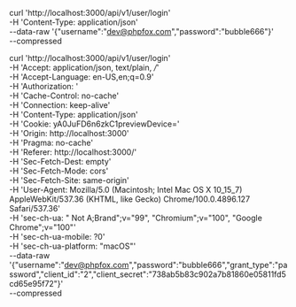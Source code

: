 curl 'http://localhost:3000/api/v1/user/login' \
 -H 'Content-Type: application/json' \
 --data-raw '{"username":"dev@phpfox.com","password":"bubble666"}' \
 --compressed

curl 'http://localhost:3000/api/v1/user/login' \
 -H 'Accept: application/json, text/plain, _/_' \
 -H 'Accept-Language: en-US,en;q=0.9' \
 -H 'Authorization: ' \
 -H 'Cache-Control: no-cache' \
 -H 'Connection: keep-alive' \
 -H 'Content-Type: application/json' \
 -H 'Cookie: yA0JuFD6n6zkC1previewDevice=' \
 -H 'Origin: http://localhost:3000' \
 -H 'Pragma: no-cache' \
 -H 'Referer: http://localhost:3000/' \
 -H 'Sec-Fetch-Dest: empty' \
 -H 'Sec-Fetch-Mode: cors' \
 -H 'Sec-Fetch-Site: same-origin' \
 -H 'User-Agent: Mozilla/5.0 (Macintosh; Intel Mac OS X 10_15_7) AppleWebKit/537.36 (KHTML, like Gecko) Chrome/100.0.4896.127 Safari/537.36' \
 -H 'sec-ch-ua: " Not A;Brand";v="99", "Chromium";v="100", "Google Chrome";v="100"' \
 -H 'sec-ch-ua-mobile: ?0' \
 -H 'sec-ch-ua-platform: "macOS"' \
 --data-raw '{"username":"dev@phpfox.com","password":"bubble666","grant_type":"password","client_id":"2","client_secret":"738ab5b83c902a7b81860e05811fd5cd65e95f72"}' \
 --compressed
